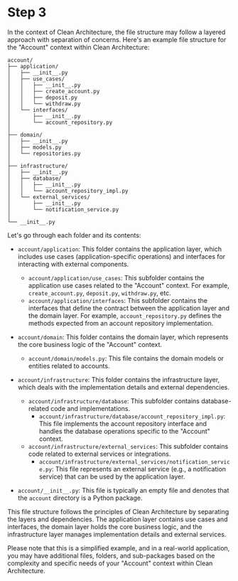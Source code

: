 # Step 3

In the context of Clean Architecture, the file structure may follow a layered 
approach with separation of concerns. Here's an example file structure for 
the "Account" context within Clean Architecture: 

```
account/
├── application/
│   ├── __init__.py
│   ├── use_cases/
│   │   ├── __init__.py
│   │   ├── create_account.py
│   │   ├── deposit.py
│   │   └── withdraw.py
│   └── interfaces/
│       ├── __init__.py
│       └── account_repository.py
│
├── domain/
│   ├── __init__.py
│   ├── models.py
│   └── repositories.py
│
├── infrastructure/
│   ├── __init__.py
│   ├── database/
│   │   ├── __init__.py
│   │   └── account_repository_impl.py
│   └── external_services/
│       ├── __init__.py
│       └── notification_service.py
│
└── __init__.py
```

Let's go through each folder and its contents:

- `account/application`: This folder contains the application layer, which includes use cases (application-specific operations) and interfaces for interacting with external components.
  - `account/application/use_cases`: This subfolder contains the application use cases related to the "Account" context. For example, `create_account.py`, `deposit.py`, `withdraw.py`, etc.
  - `account/application/interfaces`: This subfolder contains the interfaces that define the contract between the application layer and the domain layer. For example, `account_repository.py` defines the methods expected from an account repository implementation.

- `account/domain`: This folder contains the domain layer, which represents the core business logic of the "Account" context.
  - `account/domain/models.py`: This file contains the domain models or entities related to accounts.

- `account/infrastructure`: This folder contains the infrastructure layer, which deals with the implementation details and external dependencies.
  - `account/infrastructure/database`: This subfolder contains database-related code and implementations.
    - `account/infrastructure/database/account_repository_impl.py`: This file implements the account repository interface and handles the database operations specific to the "Account" context.
  - `account/infrastructure/external_services`: This subfolder contains code related to external services or integrations.
    - `account/infrastructure/external_services/notification_service.py`: This file represents an external service (e.g., a notification service) that can be used by the application layer.

- `account/__init__.py`: This file is typically an empty file and denotes that the `account` directory is a Python package.

This file structure follows the principles of Clean Architecture by 
separating the layers and dependencies. The application layer contains use 
cases and interfaces, the domain layer holds the core business logic, and the 
infrastructure layer manages implementation details and external services. 

Please note that this is a simplified example, and in a real-world 
application, you may have additional files, folders, and sub-packages based 
on the complexity and specific needs of your "Account" context within Clean 
Architecture. 


